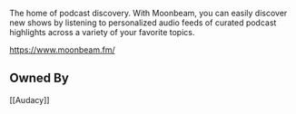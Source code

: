 The home of podcast discovery. With Moonbeam, you can easily discover new shows by listening to personalized audio feeds of curated podcast highlights across a variety of your favorite topics.

https://www.moonbeam.fm/

## Owned By
[[Audacy]]
